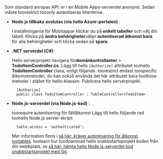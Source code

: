 
Som standard anropas API: er i en Mobile Apps-serverdel anonymt. Sedan måste toorestrict tooonly autentiseras klienterna.  

* **Node.js tillbaka avslutas (via hello Azure-portalen)** :  

    I inställningarna för Mobilappar klickar du på **enkelt tabeller** och välj din tabell. Klicka på **ändra behörigheter**väljer **autentiserad åtkomst bara** för alla behörigheter och klicka sedan på **spara**.
* **.NET serverdel (C#)**:  

    Hello serverprojekt navigera för**domänkontrollanter** > **TodoItemController.cs**. Lägg till hello `[Authorize]` attributet toohello **TodoItemController** class, enligt följande. toorestrict endast toospecific åtkomstmetoder, du kan också använda det här attributet bara toothose metoder i stället för hello-klassen. Publicera hello serverprojekt.

        [Authorize]
        public class TodoItemController : TableController<TodoItem>

* **Node.js-serverdel (via Node.js-kod)** :  

    toorequire autentisering för fältåtkomst Lägg till hello följande rad toohello Node.js server-skript:

        table.access = 'authenticated';

    Mer information finns i [så här: kräver autentisering för åtkomst tootables](../articles/app-service-mobile/app-service-mobile-node-backend-how-to-use-server-sdk.md#howto-tables-auth). toolearn hur toodownload hello snabbstartsprojekt koden från din webbplats, se [så här: hämta hello Node.js-serverdel kod snabbstartsprojekt med Git](../articles/app-service-mobile/app-service-mobile-node-backend-how-to-use-server-sdk.md#download-quickstart).
